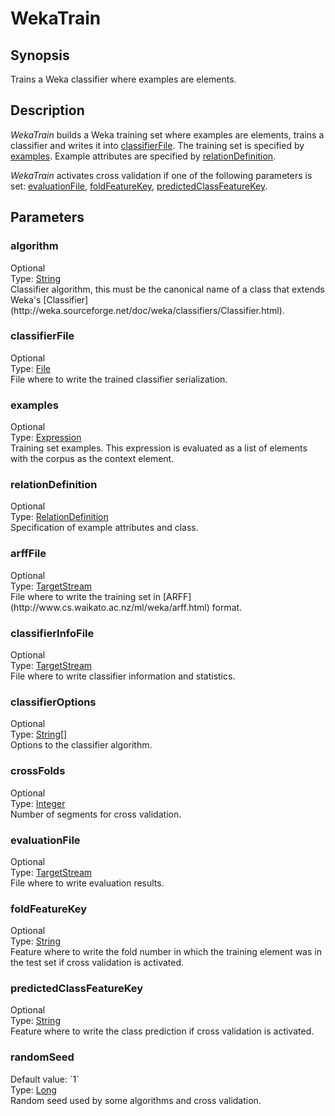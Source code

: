 <h1 class="module">WekaTrain</h1>

## Synopsis

Trains a Weka classifier where examples are elements.

## Description

*WekaTrain* builds a Weka training set where examples are elements, trains a classifier and writes it into <a href="#classifierFile" class="param">classifierFile</a>. The training set is specified by <a href="#examples" class="param">examples</a>. Example attributes are specified by <a href="#relationDefinition" class="param">relationDefinition</a>.

*WekaTrain* activates cross validation if one of the following parameters is set: <a href="#evaluationFile" class="param">evaluationFile</a>, <a href="#foldFeatureKey" class="param">foldFeatureKey</a>, <a href="#predictedClassFeatureKey" class="param">predictedClassFeatureKey</a>.

## Parameters

<h3 name="algorithm" class="param">algorithm</h3>

<div class="param-level param-level-optional">Optional
</div>
<div class="param-type">Type: <a href="../converter/java.lang.String" class="converter">String</a>
</div>
Classifier algorithm, this must be the canonical name of a class that extends Weka's [Classifier](http://weka.sourceforge.net/doc/weka/classifiers/Classifier.html).

<h3 name="classifierFile" class="param">classifierFile</h3>

<div class="param-level param-level-optional">Optional
</div>
<div class="param-type">Type: <a href="../converter/java.io.File" class="converter">File</a>
</div>
File where to write the trained classifier serialization.

<h3 name="examples" class="param">examples</h3>

<div class="param-level param-level-optional">Optional
</div>
<div class="param-type">Type: <a href="../converter/fr.inra.maiage.bibliome.alvisnlp.core.corpus.expressions.Expression" class="converter">Expression</a>
</div>
Training set examples. This expression is evaluated as a list of elements with the corpus as the context element.

<h3 name="relationDefinition" class="param">relationDefinition</h3>

<div class="param-level param-level-optional">Optional
</div>
<div class="param-type">Type: <a href="../converter/fr.inra.maiage.bibliome.alvisnlp.bibliomefactory.modules.weka.RelationDefinition" class="converter">RelationDefinition</a>
</div>
Specification of example attributes and class.

<h3 name="arffFile" class="param">arffFile</h3>

<div class="param-level param-level-optional">Optional
</div>
<div class="param-type">Type: <a href="../converter/fr.inra.maiage.bibliome.util.streams.TargetStream" class="converter">TargetStream</a>
</div>
File where to write the training set in [ARFF](http://www.cs.waikato.ac.nz/ml/weka/arff.html) format.

<h3 name="classifierInfoFile" class="param">classifierInfoFile</h3>

<div class="param-level param-level-optional">Optional
</div>
<div class="param-type">Type: <a href="../converter/fr.inra.maiage.bibliome.util.streams.TargetStream" class="converter">TargetStream</a>
</div>
File where to write classifier information and statistics.

<h3 name="classifierOptions" class="param">classifierOptions</h3>

<div class="param-level param-level-optional">Optional
</div>
<div class="param-type">Type: <a href="../converter/java.lang.String[]" class="converter">String[]</a>
</div>
Options to the classifier algorithm.

<h3 name="crossFolds" class="param">crossFolds</h3>

<div class="param-level param-level-optional">Optional
</div>
<div class="param-type">Type: <a href="../converter/java.lang.Integer" class="converter">Integer</a>
</div>
Number of segments for cross validation.

<h3 name="evaluationFile" class="param">evaluationFile</h3>

<div class="param-level param-level-optional">Optional
</div>
<div class="param-type">Type: <a href="../converter/fr.inra.maiage.bibliome.util.streams.TargetStream" class="converter">TargetStream</a>
</div>
File where to write evaluation results.

<h3 name="foldFeatureKey" class="param">foldFeatureKey</h3>

<div class="param-level param-level-optional">Optional
</div>
<div class="param-type">Type: <a href="../converter/java.lang.String" class="converter">String</a>
</div>
Feature where to write the fold number in which the training element was in the test set if cross validation is activated.

<h3 name="predictedClassFeatureKey" class="param">predictedClassFeatureKey</h3>

<div class="param-level param-level-optional">Optional
</div>
<div class="param-type">Type: <a href="../converter/java.lang.String" class="converter">String</a>
</div>
Feature where to write the class prediction if cross validation is activated.

<h3 name="randomSeed" class="param">randomSeed</h3>

<div class="param-level param-level-default-value">Default value: `1`
</div>
<div class="param-type">Type: <a href="../converter/java.lang.Long" class="converter">Long</a>
</div>
Random seed used by some algorithms and cross validation.

